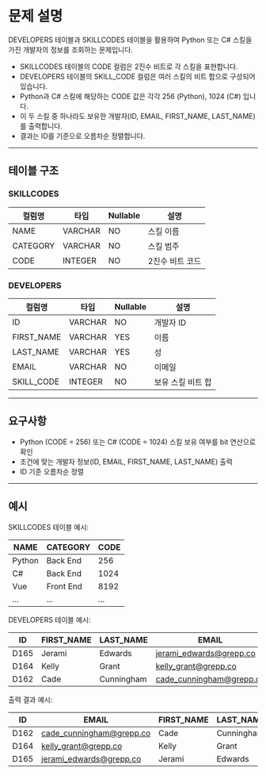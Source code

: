 # 문제 설명

DEVELOPERS 테이블과 SKILLCODES 테이블을 활용하여 Python 또는 C# 스킬을 가진 개발자의 정보를 조회하는 문제입니다.

- SKILLCODES 테이블의 CODE 컬럼은 2진수 비트로 각 스킬을 표현합니다.
- DEVELOPERS 테이블의 SKILL_CODE 컬럼은 여러 스킬의 비트 합으로 구성되어 있습니다.
- Python과 C# 스킬에 해당하는 CODE 값은 각각 256 (Python), 1024 (C#) 입니다.
- 이 두 스킬 중 하나라도 보유한 개발자(ID, EMAIL, FIRST_NAME, LAST_NAME)를 출력합니다.
- 결과는 ID를 기준으로 오름차순 정렬합니다.

---

## 테이블 구조

### SKILLCODES
| 컬럼명   | 타입     | Nullable | 설명              |
|----------|----------|----------|-------------------|
| NAME     | VARCHAR  | NO       | 스킬 이름         |
| CATEGORY | VARCHAR  | NO       | 스킬 범주         |
| CODE     | INTEGER  | NO       | 2진수 비트 코드   |

### DEVELOPERS
| 컬럼명      | 타입     | Nullable | 설명               |
|-------------|----------|----------|--------------------|
| ID          | VARCHAR  | NO       | 개발자 ID          |
| FIRST_NAME  | VARCHAR  | YES      | 이름               |
| LAST_NAME   | VARCHAR  | YES      | 성                 |
| EMAIL       | VARCHAR  | NO       | 이메일             |
| SKILL_CODE  | INTEGER  | NO       | 보유 스킬 비트 합  |

---

## 요구사항

- Python (CODE = 256) 또는 C# (CODE = 1024) 스킬 보유 여부를 bit 연산으로 확인
- 조건에 맞는 개발자 정보(ID, EMAIL, FIRST_NAME, LAST_NAME) 출력
- ID 기준 오름차순 정렬

---

## 예시

SKILLCODES 테이블 예시:

| NAME       | CATEGORY   | CODE |
|------------|------------|------|
| Python     | Back End   | 256  |
| C#         | Back End   | 1024 |
| Vue        | Front End  | 8192 |
| ...        | ...        | ...  |

DEVELOPERS 테이블 예시:

| ID   | FIRST_NAME | LAST_NAME | EMAIL                    | SKILL_CODE |
|------|------------|-----------|--------------------------|------------|
| D165 | Jerami     | Edwards   | jerami_edwards@grepp.co  | 400        |
| D164 | Kelly      | Grant     | kelly_grant@grepp.co     | 1024       |
| D162 | Cade       | Cunningham| cade_cunningham@grepp.co | 8452       |

출력 결과 예시:

| ID   | EMAIL                     | FIRST_NAME | LAST_NAME  |
|------|---------------------------|------------|------------|
| D162 | cade_cunningham@grepp.co  | Cade       | Cunningham |
| D164 | kelly_grant@grepp.co      | Kelly      | Grant      |
| D165 | jerami_edwards@grepp.co   | Jerami     | Edwards    |
